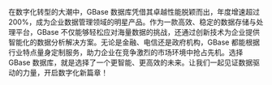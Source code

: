 在数字化转型的大潮中，GBase 数据库凭借其卓越性能脱颖而出，年度增速超过200%，成为企业数据管理领域的明星产品。作为一款高效、稳定的数据存储与处理平台，GBase 不仅能够轻松应对海量数据的挑战，还通过创新技术为企业提供智能化的数据分析解决方案。无论是金融、电信还是政府机构，GBase 都能根据行业特点量身定制服务，助力企业在竞争激烈的市场环境中抢占先机。选择 GBase 数据库，就是选择了一个更智能、更高效的未来。让我们一起见证数据驱动的力量，开启数字化新篇章！